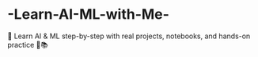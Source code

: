 # -Learn-AI-ML-with-Me-
🧠 Learn AI &amp; ML step-by-step with real projects, notebooks, and hands-on practice 🤖📚
